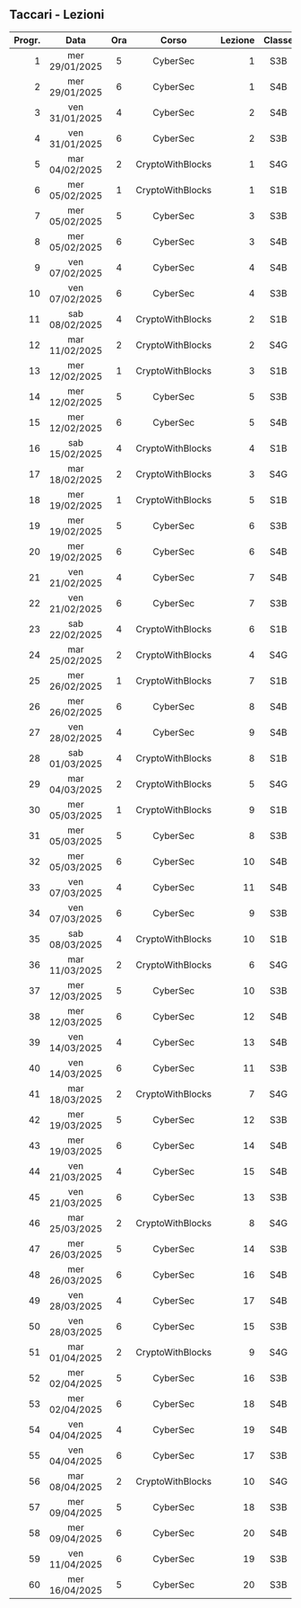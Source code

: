 ## Taccari - Lezioni

|Progr.| Data | Ora | Corso | Lezione | Classe |
|--:|:-:|:-:|:-:|--:|:-:|
|1|mer 29/01/2025|5|CyberSec|1|S3B|
|2|mer 29/01/2025|6|CyberSec|1|S4B|
|3|ven 31/01/2025|4|CyberSec|2|S4B|
|4|ven 31/01/2025|6|CyberSec|2|S3B|
|5|mar 04/02/2025|2|CryptoWithBlocks|1|S4G|
|6|mer 05/02/2025|1|CryptoWithBlocks|1|S1B|
|7|mer 05/02/2025|5|CyberSec|3|S3B|
|8|mer 05/02/2025|6|CyberSec|3|S4B|
|9|ven 07/02/2025|4|CyberSec|4|S4B|
|10|ven 07/02/2025|6|CyberSec|4|S3B|
|11|sab 08/02/2025|4|CryptoWithBlocks|2|S1B|
|12|mar 11/02/2025|2|CryptoWithBlocks|2|S4G|
|13|mer 12/02/2025|1|CryptoWithBlocks|3|S1B|
|14|mer 12/02/2025|5|CyberSec|5|S3B|
|15|mer 12/02/2025|6|CyberSec|5|S4B|
|16|sab 15/02/2025|4|CryptoWithBlocks|4|S1B|
|17|mar 18/02/2025|2|CryptoWithBlocks|3|S4G|
|18|mer 19/02/2025|1|CryptoWithBlocks|5|S1B|
|19|mer 19/02/2025|5|CyberSec|6|S3B|
|20|mer 19/02/2025|6|CyberSec|6|S4B|
|21|ven 21/02/2025|4|CyberSec|7|S4B|
|22|ven 21/02/2025|6|CyberSec|7|S3B|
|23|sab 22/02/2025|4|CryptoWithBlocks|6|S1B|
|24|mar 25/02/2025|2|CryptoWithBlocks|4|S4G|
|25|mer 26/02/2025|1|CryptoWithBlocks|7|S1B|
|26|mer 26/02/2025|6|CyberSec|8|S4B|
|27|ven 28/02/2025|4|CyberSec|9|S4B|
|28|sab 01/03/2025|4|CryptoWithBlocks|8|S1B|
|29|mar 04/03/2025|2|CryptoWithBlocks|5|S4G|
|30|mer 05/03/2025|1|CryptoWithBlocks|9|S1B|
|31|mer 05/03/2025|5|CyberSec|8|S3B|
|32|mer 05/03/2025|6|CyberSec|10|S4B|
|33|ven 07/03/2025|4|CyberSec|11|S4B|
|34|ven 07/03/2025|6|CyberSec|9|S3B|
|35|sab 08/03/2025|4|CryptoWithBlocks|10|S1B|
|36|mar 11/03/2025|2|CryptoWithBlocks|6|S4G|
|37|mer 12/03/2025|5|CyberSec|10|S3B|
|38|mer 12/03/2025|6|CyberSec|12|S4B|
|39|ven 14/03/2025|4|CyberSec|13|S4B|
|40|ven 14/03/2025|6|CyberSec|11|S3B|
|41|mar 18/03/2025|2|CryptoWithBlocks|7|S4G|
|42|mer 19/03/2025|5|CyberSec|12|S3B|
|43|mer 19/03/2025|6|CyberSec|14|S4B|
|44|ven 21/03/2025|4|CyberSec|15|S4B|
|45|ven 21/03/2025|6|CyberSec|13|S3B|
|46|mar 25/03/2025|2|CryptoWithBlocks|8|S4G|
|47|mer 26/03/2025|5|CyberSec|14|S3B|
|48|mer 26/03/2025|6|CyberSec|16|S4B|
|49|ven 28/03/2025|4|CyberSec|17|S4B|
|50|ven 28/03/2025|6|CyberSec|15|S3B|
|51|mar 01/04/2025|2|CryptoWithBlocks|9|S4G|
|52|mer 02/04/2025|5|CyberSec|16|S3B|
|53|mer 02/04/2025|6|CyberSec|18|S4B|
|54|ven 04/04/2025|4|CyberSec|19|S4B|
|55|ven 04/04/2025|6|CyberSec|17|S3B|
|56|mar 08/04/2025|2|CryptoWithBlocks|10|S4G|
|57|mer 09/04/2025|5|CyberSec|18|S3B|
|58|mer 09/04/2025|6|CyberSec|20|S4B|
|59|ven 11/04/2025|6|CyberSec|19|S3B|
|60|mer 16/04/2025|5|CyberSec|20|S3B|


